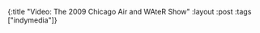 {:title "Video: The 2009 Chicago Air and WAteR Show"
:layout :post
:tags  ["indymedia"]}

<object width="425" height="344"><param name="movie" value="http://www.youtube.com/v/b2Xrk1Ukvx8&hl=en&fs=1"></param><param name="allowFullScreen" value="true"></param><param name="allowscriptaccess" value="always"></param><embed src="http://www.youtube.com/v/b2Xrk1Ukvx8&hl=en&fs=1" type="application/x-shockwave-flash" allowscriptaccess="always" allowfullscreen="true" width="425" height="344"></embed></object> 